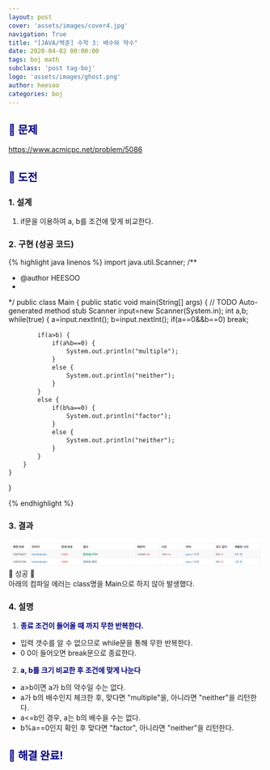 ```yaml
---
layout: post
cover: 'assets/images/cover4.jpg'
navigation: True
title: "[JAVA/백준] 수학 3: 배수와 약수"
date: 2020-04-02 00:00:00
tags: boj math
subclass: 'post tag-boj'
logo: 'assets/images/ghost.png'
author: heesoo
categories: boj
---
```

## <span style="color:navy">👀 문제</span>
<https://www.acmicpc.net/problem/5086>

## <span style="color:navy">👊 도전</span>

### 1. 설계
1. if문을 이용하여 a, b를 조건에 맞게 비교한다.

### 2. 구현 (성공 코드)
{% highlight java linenos %}
import java.util.Scanner;
/**
 * @author HEESOO
 *
 */
public class Main {
	public static void main(String[] args) {
		// TODO Auto-generated method stub
		Scanner input=new Scanner(System.in);
		int a,b;
		while(true) {
			a=input.nextInt();
			b=input.nextInt();
			if(a==0&&b==0) break;
			
			if(a>b) {
				if(a%b==0) {
					System.out.println("multiple");
				}
				else {
					System.out.println("neither");
				}
			}
			else {
				if(b%a==0) {
					System.out.println("factor");
				}
				else {
					System.out.println("neither");
				}
			}
		}
	}

}

 {% endhighlight %}

### 3. 결과
![실행결과](./assets/images/200402_1.PNG)
🤟 성공 🤟  
아래의 컴파일 에러는 class명을 Main으로 하지 않아 발생했다.

### 4. 설명
1. **<span style="color:navy">종료 조건이 들어올 때 까지 무한 반복한다.</span>**
- 입력 갯수를 알 수 없으므로 while문을 통해 무한 반복한다.
- 0 0이 들어오면 break문으로 종료한다.
2. **<span style="color:navy">a, b를 크기 비교한 후 조건에 맞게 나눈다</span>**
- a>b이면 a가 b의 약수일 수는 없다. 
- a가 b의 배수인지 체크한 후, 맞다면 "multiple"을, 아니라면 "neither"을 리턴한다.
- a<=b인 경우, a는 b의 배수을 수는 없다.
- b%a==0인지 확인 후 맞다면 "factor", 아니라면 "neither"을 리턴한다.

## <span style="color:navy">👏 해결 완료!</span>

